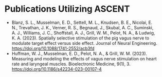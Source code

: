 # Publications Utilizing ASCENT

* Blanz, S. L., Musselman, E. D., Settell, M. L., Knudsen, B. E., Nicolai, E. N., Trevathan, J. K., Verner, R. S., Begnaud, J., Skubal, A. C., Suminski, A. J., Williams, J. C., Shoffstall, A. J., Grill, W. M., Pelot, N. A., & Ludwig, K. A. (2023). Spatially selective stimulation of the pig vagus nerve to modulate target effect versus side effect. Journal of Neural Engineering. https://doi.org/10.1088/1741-2552/acb3fd
* Huffman, W. J., Musselman, E. D., Pelot, N. A., & Grill, W. M. (2023). Measuring and modeling the effects of vagus nerve stimulation on heart rate and laryngeal muscles. Bioelectronic Medicine, 9(1), 3. https://doi.org/10.1186/s42234-023-00107-4
